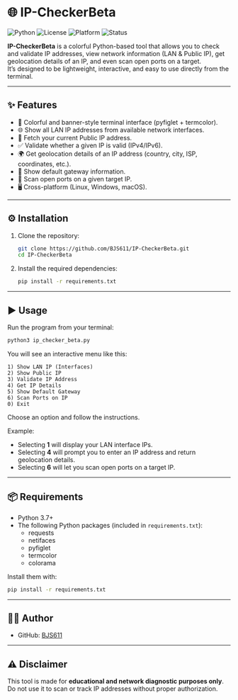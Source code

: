 # 🌐 IP-CheckerBeta

![Python](https://img.shields.io/badge/Python-3.7+-blue.svg)
![License](https://img.shields.io/badge/License-MIT-green.svg)
![Platform](https://img.shields.io/badge/Platform-Linux%20%7C%20Windows%20%7C%20macOS-lightgrey.svg)
![Status](https://img.shields.io/badge/Status-Beta-orange.svg)

**IP-CheckerBeta** is a colorful Python-based tool that allows you to check and validate IP addresses, view network information (LAN & Public IP), get geolocation details of an IP, and even scan open ports on a target.  
It’s designed to be lightweight, interactive, and easy to use directly from the terminal.

---

## ✨ Features
- 🎨 Colorful and banner-style terminal interface (pyfiglet + termcolor).  
- 🌐 Show all LAN IP addresses from available network interfaces.  
- 🔎 Fetch your current Public IP address.  
- ✅ Validate whether a given IP is valid (IPv4/IPv6).  
- 🌍 Get geolocation details of an IP address (country, city, ISP, coordinates, etc.).  
- 📡 Show default gateway information.  
- 🔐 Scan open ports on a given target IP.  
- 🖥️ Cross-platform (Linux, Windows, macOS).  

---

## ⚙️ Installation

1. Clone the repository:
   ```bash
   git clone https://github.com/BJS611/IP-CheckerBeta.git
   cd IP-CheckerBeta
   ```

2. Install the required dependencies:
   ```bash
   pip install -r requirements.txt
   ```

---

## ▶️ Usage

Run the program from your terminal:
```bash
python3 ip_checker_beta.py
```

You will see an interactive menu like this:
```
1) Show LAN IP (Interfaces)
2) Show Public IP
3) Validate IP Address
4) Get IP Details
5) Show Default Gateway
6) Scan Ports on IP
0) Exit
```

Choose an option and follow the instructions.  

Example:  
- Selecting **1** will display your LAN interface IPs.  
- Selecting **4** will prompt you to enter an IP address and return geolocation details.  
- Selecting **6** will let you scan open ports on a target IP.  

---

## 📦 Requirements

- Python 3.7+  
- The following Python packages (included in `requirements.txt`):  
  - requests  
  - netifaces  
  - pyfiglet  
  - termcolor  
  - colorama  

Install them with:
```bash
pip install -r requirements.txt
```

---

## 👨‍💻 Author
- GitHub: [BJS611](https://github.com/BJS611)  

---

## ⚠️ Disclaimer
This tool is made for **educational and network diagnostic purposes only**.  
Do not use it to scan or track IP addresses without proper authorization.
